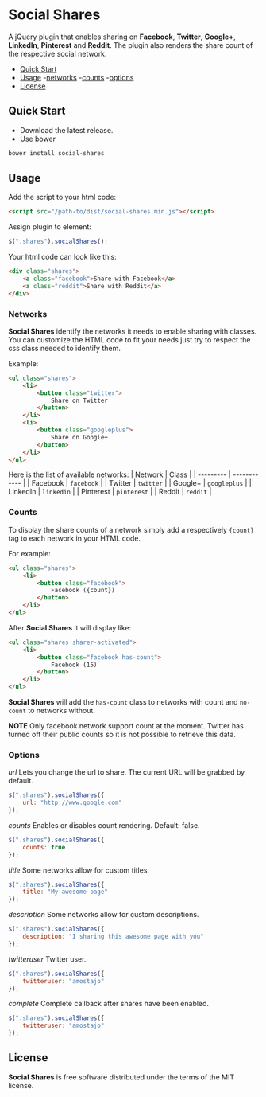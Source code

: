 # Social Shares

A jQuery plugin that enables sharing on **Facebook**, **Twitter**, **Google+**, **LinkedIn**, **Pinterest** and **Reddit**.
The plugin also renders the share count of the respective social network.

- [Quick Start](#quick-start)
- [Usage](#usage)
    -[networks](#networks)
    -[counts](#counts)
    -[options](#counts)
- [License](#license)

## Quick Start

- Download the latest release.
- Use bower
```bash
bower install social-shares
```

## Usage

Add the script to your html code:
```html
<script src="/path-to/dist/social-shares.min.js"></script>
```

Assign plugin to element:
```javascript
$(".shares").socialShares();
```

Your html code can look like this:
```html
<div class="shares">
    <a class="facebook">Share with Facebook</a>
    <a class="reddit">Share with Reddit</a>
</div>
```

### Networks

**Social Shares** identify the networks it needs to enable sharing with classes.
You can customize the HTML code to fit your needs just try to respect the css class needed to identify them.

Example:
```html
<ul class="shares">
    <li>
        <button class="twitter">
            Share on Twitter
        </button>
    </li>
    <li>
        <button class="googleplus">
            Share on Google+
        </button>
    </li>
</ul>
```

Here is the list of available networks:
| Network   | Class        |
| --------- | ------------ |
| Facebook  | `facebook`   |
| Twitter   | `twitter`    |
| Google+   | `googleplus` |
| LinkedIn  | `linkedin`   |
| Pinterest | `pinterest`  |
| Reddit    | `reddit`     |


### Counts

To display the share counts of a network simply add a respectively `{count}` tag to each network in your HTML code.

For example:
```html
<ul class="shares">
    <li>
        <button class="facebook">
            Facebook ({count})
        </button>
    </li>
</ul>
```

After **Social Shares** it will display like:
```html
<ul class="shares sharer-activated">
    <li>
        <button class="facebook has-count">
            Facebook (15)
        </button>
    </li>
</ul>
```

**Social Shares** will add the `has-count` class to networks with count and `no-count` to networks without.

**NOTE** Only facebook network support count at the moment. Twitter has turned off their public counts so it is not possible to retrieve this data.

### Options

*url*
Lets you change the url to share. The current URL will be grabbed by default.
```javascript
$(".shares").socialShares({
    url: "http://www.google.com"
});
```
*counts*
Enables or disables count rendering. Default: false.
```javascript
$(".shares").socialShares({
    counts: true
});
```
*title*
Some networks allow for custom titles.
```javascript
$(".shares").socialShares({
    title: "My awesome page"
});
```
*description*
Some networks allow for custom descriptions.
```javascript
$(".shares").socialShares({
    description: "I sharing this awesome page with you"
});
```
*twitteruser*
Twitter user.
```javascript
$(".shares").socialShares({
    twitteruser: "amostajo"
});
```
*complete*
Complete callback after shares have been enabled.
```javascript
$(".shares").socialShares({
    twitteruser: "amostajo"
});
```

## License

**Social Shares** is free software distributed under the terms of the MIT license.
